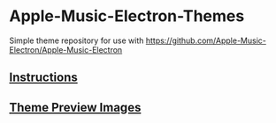 # Apple-Music-Electron-Themes
Simple theme repository for use with https://github.com/Apple-Music-Electron/Apple-Music-Electron

## [Instructions](https://github.com/Apple-Music-Electron/Apple-Music-Electron/wiki/Theme-Creation#instructions)

## [Theme Preview Images](https://github.com/Apple-Music-Electron/Apple-Music-Electron/wiki/Theme-Preview-Images)
